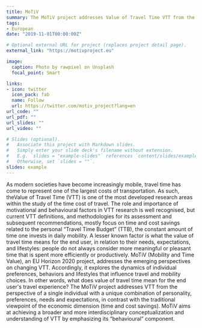 ```yaml
---
title: MoTiV
summary: The MoTiV project addresses Value of Travel Time VTT from the perspective of a single individual with a unique combination of personality, preferences, needs and expectations, in contrast with the traditional viewpoint of the economic dimension (time and cost savings). MoTiV aims at achieving a broader and more interdisciplinary conceptualization and understanding of VTT by emphasizing its behavioural component.
tags:
- European
date: "2019-11-01T00:00:00Z"

# Optional external URL for project (replaces project detail page).
external_link: "https://motivproject.eu"

image:
  caption: Photo by rawpixel on Unsplash
  focal_point: Smart

links:
- icon: twitter
  icon_pack: fab
  name: Follow
  url: https://twitter.com/motiv_project?lang=en
url_code: ""
url_pdf: ""
url_slides: ""
url_video: ""

# Slides (optional).
#   Associate this project with Markdown slides.
#   Simply enter your slide deck's filename without extension.
#   E.g. `slides = "example-slides"` references `content/slides/example-slides.md`.
#   Otherwise, set `slides = ""`.
slides: example
---
```


As modern societies have become increasingly mobile, travel time has come to represent one of the largest costs of transportation. As such, theValue of Travel Time (VTT) is one of the most developed research areas within the study of the time cost of travel. 
The role and importance of motivational and behavioural factors in VTT research is well recognised, but current VTT definitions, and methodologies for its assessment and subsequent recommendations, mostly focus on time and cost savings related to the personal “Travel Time Budget” (TTB), the constant amount of time one invests in daily mobility.
A lesser known factor is what the value of travel time means for the end user, in relation to their needs, expectations, and lifestyles: people do not always consider more meaningful or pleasant time that is spent more efficiently or productively.
MoTiV (Mobility and Time Value), an EU Horizon 2020 project, addresses the emerging perspectives on changing VTT. Accordingly, it explores the dynamics of individual preferences, behaviors and lifestyles that influence travel and mobility choices. In other words, what does value of travel time mean for the end user's travel experience?
The MoTiV project addresses VTT from the perspective of a single individual with a unique combination of personality, preferences, needs and expectations, in contrast with the traditional viewpoint of the economic dimension (time and cost savings). MoTiV aims at achieving a broader and more interdisciplinary conceptualization and understanding of VTT by emphasizing its “behavioural” component.

